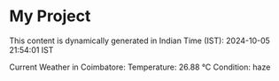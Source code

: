 # My Project

This content is dynamically generated in Indian Time (IST): 2024-10-05 21:54:01 IST


Current Weather in Coimbatore:
Temperature: 26.88 °C
Condition: haze
